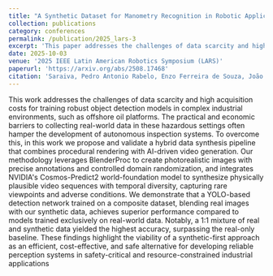 ```yaml
---
title: "A Synthetic Dataset for Manometry Recognition in Robotic Applications"
collection: publications
category: conferences
permalink: /publication/2025_lars-3
excerpt: 'This paper addresses the challenges of data scarcity and high acquisition costs for training robust object detection models in complex industrial environments, such as offshore oil platforms'
date: 2025-10-03
venue: '2025 IEEE Latin American Robotics Symposium (LARS)'
paperurl: 'https://arxiv.org/abs/2508.17468'
citation: 'Saraiva, Pedro Antonio Rabelo, Enzo Ferreira de Souza, João Manoel Herrera Pinheiro, Thiago H. Segreto, Ricardo V. Godoy, and Marcelo Becker. "A Synthetic Dataset for Manometry Recognition in Robotic Applications." arXiv preprint arXiv:2508.17468 (2025).'
---
```


This work addresses the challenges of data scarcity and high acquisition costs for training robust object detection models in complex industrial environments, such as offshore oil platforms. The practical and economic barriers to collecting real-world data in these hazardous settings often hamper the development of autonomous inspection systems. To overcome this, in this work we propose and validate a hybrid data synthesis pipeline that combines procedural rendering with AI-driven video generation. Our methodology leverages BlenderProc to create photorealistic images with precise annotations and controlled domain randomization, and integrates NVIDIA's Cosmos-Predict2 world-foundation model to synthesize physically plausible video sequences with temporal diversity, capturing rare viewpoints and adverse conditions. We demonstrate that a YOLO-based detection network trained on a composite dataset, blending real images with our synthetic data, achieves superior performance compared to models trained exclusively on real-world data. Notably, a 1:1 mixture of real and synthetic data yielded the highest accuracy, surpassing the real-only baseline. These findings highlight the viability of a synthetic-first approach as an efficient, cost-effective, and safe alternative for developing reliable perception systems in safety-critical and resource-constrained industrial applications
